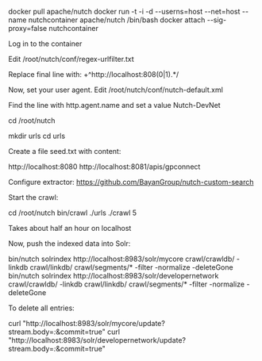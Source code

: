 docker pull apache/nutch
docker run -t -i -d --userns=host --net=host --name nutchcontainer apache/nutch /bin/bash
docker attach --sig-proxy=false nutchcontainer

Log in to the container

Edit /root/nutch/conf/regex-urlfilter.txt

Replace final line with:
+^http://localhost:808(0|1).*/

Now, set your user agent. Edit /root/nutch/conf/nutch-default.xml

Find the line with <name>http.agent.name</name> and set a value <value>Nutch-DevNet</value>

cd /root/nutch

mkdir urls
cd urls

Create a file seed.txt with content:

http://localhost:8080
http://localhost:8081/apis/gpconnect

Configure extractor: https://github.com/BayanGroup/nutch-custom-search


Start the crawl:

cd /root/nutch
bin/crawl ./urls ./crawl 5

Takes about half an hour on localhost

Now, push the indexed data into Solr:

bin/nutch solrindex http://localhost:8983/solr/mycore crawl/crawldb/ -linkdb crawl/linkdb/ crawl/segments/* -filter -normalize -deleteGone
bin/nutch solrindex http://localhost:8983/solr/developernetwork crawl/crawldb/ -linkdb crawl/linkdb/ crawl/segments/* -filter -normalize -deleteGone


To delete all entries:

curl "http://localhost:8983/solr/mycore/update?stream.body=<delete><query>*:*</query></delete>&commit=true"
curl "http://localhost:8983/solr/developernetwork/update?stream.body=<delete><query>*:*</query></delete>&commit=true"
